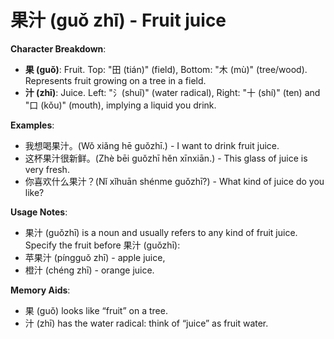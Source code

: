 # **果汁 (guǒ zhī) - Fruit juice**

**Character Breakdown**:  
- **果 (guǒ)**: Fruit. Top: "田 (tián)" (field), Bottom: "木 (mù)" (tree/wood). Represents fruit growing on a tree in a field.  
- **汁 (zhī)**: Juice. Left: "氵(shuǐ)" (water radical), Right: "十 (shí)" (ten) and "口 (kǒu)" (mouth), implying a liquid you drink.

**Examples**:  
- 我想喝果汁。(Wǒ xiǎng hē guǒzhī.) - I want to drink fruit juice.  
- 这杯果汁很新鲜。(Zhè bēi guǒzhī hěn xīnxiān.) - This glass of juice is very fresh.  
- 你喜欢什么果汁？(Nǐ xǐhuān shénme guǒzhī?) - What kind of juice do you like?

**Usage Notes**:  
- 果汁 (guǒzhī) is a noun and usually refers to any kind of fruit juice. Specify the fruit before 果汁 (guǒzhī):  
- 苹果汁 (píngguǒ zhī) - apple juice,  
- 橙汁 (chéng zhī) - orange juice.

**Memory Aids**:  
- 果 (guǒ) looks like “fruit” on a tree.  
- 汁 (zhī) has the water radical: think of “juice” as fruit water.